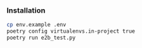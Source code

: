 ### Installation


```bash
cp env.example .env
poetry config virtualenvs.in-project true
poetry run e2b_test.py
```


